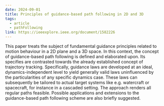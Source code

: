 ```yaml
---
date: 2024-09-01
title: Principles of guidance‐based path following in 2D and 3D
tags:
  - article
  - pathFollowing
link: https://ieeexplore.ieee.org/document/1582226
---
```

This paper treats the subject of fundamental guidance principles related to motion behaviour in a 2D plane and a 3D space. In this context, the concept of guidance-based path following is defined and elaborated upon. Its specifies are contrasted towards the already established concept of trajectory tracking. Specifically, guidance laws are developed at an ideal, dynamics-independent level to yield generally valid laws uninfluenced by the particularities of any specific dynamics case. These laws can subsequently be tailored to actual target systems like e.g. watercraft or spacecraft, for instance in a cascaded setting. The approach renders all regular paths feasible. Possible applications and extensions to the guidance-based path following scheme are also briefly suggested.
